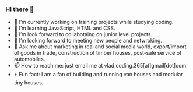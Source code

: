 ### Hi there 👋
- 🔭 I’m currently working on training projects while studying coding.
- 🌱 I’m learning JavaScript, HTML and CSS.
- 👯 I’m look forward to collabotaing on junior level projects.
- 🤔 I’m looking forward to meeting new people and netwroking.
- 💬 Ask me about marketing in real and social media world, export/import of goods in trade, construction of timber houses, post-sale service of automobiles.
- 📫 How to reach me: just email me at vlad.coding.365[at]gmail[dot]com.
- ⚡ Fun fact: I am a fan of building and running van houses and modular tiny houses.

<!--
**vrkgua/vrkgua** is a ✨ _special_ ✨ repository because its `README.md` (this file) appears on your GitHub profile.
-->
